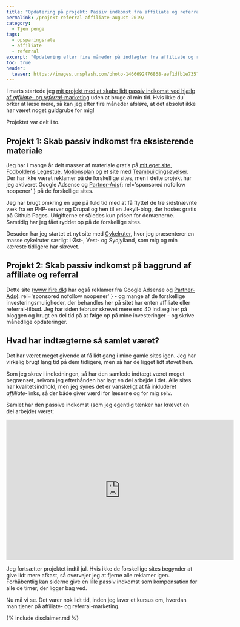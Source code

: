 ```yaml
---
title: "Opdatering på projekt: Passiv indkomst fra affiliate og referral marketing (efter 4 mdr)"
permalink: /projekt-referral-affiliate-august-2019/
category:
  - Tjen penge
tags:
  - opsparingsrate
  - affiliate
  - referral
excerpt: "Opdatering efter fire måneder på indtægter fra affiliate og referral markedsføring - og indtjening på blogs i det hele taget."
toc: true
header:
  teaser: https://images.unsplash.com/photo-1466692476868-aef1dfb1e735?ixlib=rb-1.2.1&ixid=eyJhcHBfaWQiOjEyMDd9&auto=format&fit=crop&w=400&q=80
---
```


I marts startede jeg [mit projekt med at skabe lidt passiv indkomst ved hjælp af _affiliate_- og _referral_-marketing](/projekt-referral-affiliate/) uden at bruge al min tid. Hvis ikke du orker at læse mere, så kan jeg efter fire måneder afsløre, at det absolut ikke har været noget guldgrube for mig!

Projektet var delt i to.

## Projekt 1: Skab passiv indkomst fra eksisterende materiale

Jeg har i mange år delt masser af materiale gratis på [mit eget site](http://www.larsolesen.dk), [Fodboldens Legestue](http://www.legestue.net), [Motionsplan](http://www.motionsplan.dk) og et site med [Teambuildingsøvelser](http://www.teambuilder.dk). Der har ikke været reklamer på de forskellige sites, men i dette projekt har jeg aktiveret Google Adsense og [Partner-Ads](/go/partnerads/){: rel='sponsored nofollow noopener' } på de forskellige sites.

Jeg har brugt omkring en uge på fuld tid med at få flyttet de tre sidstnævnte væk fra en PHP-server og Drupal og hen til en Jekyll-blog, der hostes gratis på Github Pages. Udgifterne er således kun prisen for domænerne. Samtidig har jeg fået ryddet op på de forskellige sites.

Desuden har jeg startet et nyt site med [Cykelruter](http://www.cykel-ruter.dk), hvor jeg præsenterer en masse cykelruter særligt i Øst-, Vest- og Sydjylland, som mig og min kæreste tidligere har skrevet.

## Projekt 2: Skab passiv indkomst på baggrund af affiliate og referral

Dette site (www.ifire.dk) har også reklamer fra Google Adsense og [Partner-Ads](/go/partnerads/){: rel='sponsored nofollow noopener' } - og mange af de forskellige investeringsmuligheder, der behandles her på sitet har enten affiliate eller referral-tilbud. Jeg har siden februar skrevet mere end 40 indlæg her på bloggen og brugt en del tid på at følge op på mine investeringer - og skrive månedlige opdateringer.

## Hvad har indtægterne så samlet været?

Det har været meget givende at få lidt gang i mine gamle sites igen. Jeg har virkelig brugt lang tid på dem tidligere, men så har de ligget lidt støvet hen.

Som jeg skrev i indledningen, så har den samlede indtægt været meget begrænset, selvom jeg efterhånden har lagt en del arbejde i det. Alle sites har kvalitetsindhold, men jeg synes det er vanskeligt at få inkluderet _affiliate_-links, så der både giver værdi for læserne og for mig selv.

Samlet har den passive indkomst (som jeg egentlig tænker har krævet en del arbejde) været:

<iframe width="600" height="371" seamless frameborder="0" scrolling="no" src="https://docs.google.com/spreadsheets/d/e/2PACX-1vQGW14RxupaNWMwAc41OkBrTZVizIehYyLkyKfnWEkKk-akTxGCzs40s8fIAaoqSY6CKALn0jQwhYQ3/pubchart?oid=1805344946&amp;format=image"></iframe>

Jeg fortsætter projektet indtil jul. Hvis ikke de forskellige sites begynder at give lidt mere afkast, så overvejer jeg at fjerne alle reklamer igen. Forhåbentlig kan siderne give en lille passiv indkomst som kompensation for alle de timer, der ligger bag ved.

Nu må vi se. Det varer nok lidt tid, inden jeg laver et kursus om, hvordan man tjener på affiliate- og referral-marketing.

{% include disclaimer.md %}
